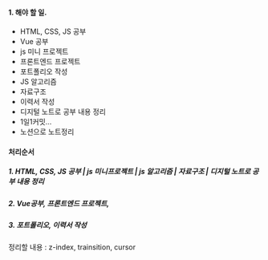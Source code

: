 #### 1. 해야 할 일.

- HTML, CSS, JS 공부
- Vue 공부
- js 미니 프로젝트
- 프론트엔드 프로젝트
- 포트폴리오 작성
- JS 알고리즘
- 자료구조
- 이력서 작성
- 디지털 노트로 공부 내용 정리
- 1일1커밋...
- 노션으로 노트정리

#### 처리순서

##### 1. HTML, CSS, JS 공부 | js 미니프로젝트 | js 알고리즘 | 자료구조 | 디지털 노트로 공부 내용 정리

##### 2. Vue공부, 프론트엔드 프로젝트,

##### 3. 포트폴리오, 이력서 작성



정리할 내용  : z-index, trainsition, cursor

